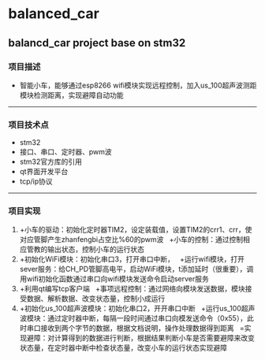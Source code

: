 # balanced_car
balancd_car project base on stm32
-----
### 项目描述
- 智能小车，能够通过esp8266 wifi模块实现远程控制，加入us_100超声波测距模块检测距离，实现避障自动功能
-----
### 项目技术点
- stm32
- 接口、串口、定时器、pwm波
- stm32官方库的引用
- qt界面开发平台
- tcp/ip协议
-----
### 项目实现
1. +小车的驱动：初始化定时器TIM2，设定装载值，设置TIM2的crr1、crr，使对应管脚产生zhanfengbi占空比%60的pwm波
   +小车的控制：通过控制相应管教的输出状态，控制小车的运行状态
2. +初始化WiFi模块：初始化串口3，打开串口中断，
   +运行wifi模块，打开sever服务：给CH_PD管脚高电平，启动WiFi模块，t添加延时（很重要），调用wifi初始化函数通过串口向wifi模块发送命令启动server服务
3. +利用qt编写tcp客户端
   +事项远程控制：通过网络向模块发送数据，模块接受数据、解析数据、改变状态量，控制小成运行
4. +初始化us_100超声波模块：初始化串口2，开开串口中断
   +运行us_100超声波模块：通过定时器中断，每隔一段时间通过串口向模发送命令（0x55），此时串口接收到两个字节的数据，根据文档说明，操作处理数据得到距离
   =实现避障：对计算得到的数据进行判断，根据结果判断小车是否需要避障来改变状态量，在定时器中断中检查状态量，改变小车的运行状态实现避障
   
   

